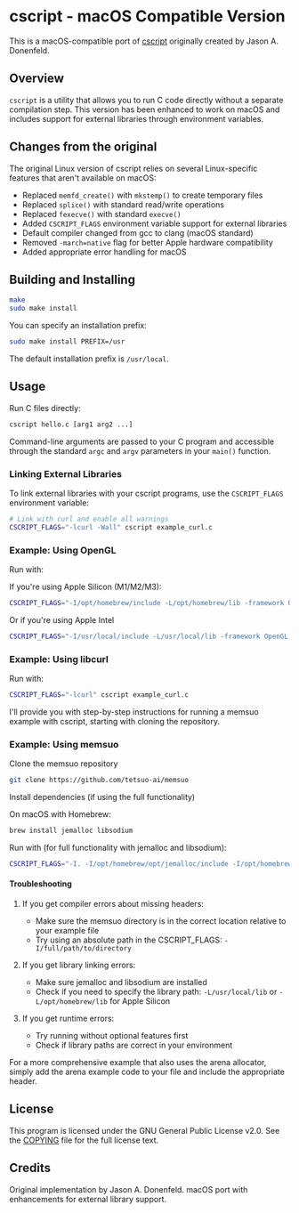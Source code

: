 # cscript - macOS Compatible Version

This is a macOS-compatible port of [cscript](https://git.zx2c4.com/cscript/about/) originally created by Jason A. Donenfeld.

## Overview

`cscript` is a utility that allows you to run C code directly without a separate compilation step. This version has been enhanced to work on macOS and includes support for external libraries through environment variables.

## Changes from the original

The original Linux version of cscript relies on several Linux-specific features that aren't available on macOS:

- Replaced `memfd_create()` with `mkstemp()` to create temporary files
- Replaced `splice()` with standard read/write operations
- Replaced `fexecve()` with standard `execve()`
- Added `CSCRIPT_FLAGS` environment variable support for external libraries
- Default compiler changed from gcc to clang (macOS standard)
- Removed `-march=native` flag for better Apple hardware compatibility
- Added appropriate error handling for macOS

## Building and Installing

```bash
make
sudo make install
```

You can specify an installation prefix:

```bash
sudo make install PREFIX=/usr
```

The default installation prefix is `/usr/local`.

## Usage

Run C files directly:

```bash
cscript hello.c [arg1 arg2 ...]
```

Command-line arguments are passed to your C program and accessible through the standard `argc` and `argv` parameters in your `main()` function.

### Linking External Libraries

To link external libraries with your cscript programs, use the `CSCRIPT_FLAGS` environment variable:

```bash
# Link with curl and enable all warnings
CSCRIPT_FLAGS="-lcurl -Wall" cscript example_curl.c
```

### Example: Using OpenGL

Run with:

If you're using Apple Silicon (M1/M2/M3):
```bash
CSCRIPT_FLAGS="-I/opt/homebrew/include -L/opt/homebrew/lib -framework OpenGL -lglfw -DGL_SILENCE_DEPRECATION" cscript example_opengl.c
```
Or if you're using Apple Intel

```bash
CSCRIPT_FLAGS="-I/usr/local/include -L/usr/local/lib -framework OpenGL -lglfw -DGL_SILENCE_DEPRECATION" cscript example_opengl.c
```

### Example: Using libcurl

Run with:
```bash
CSCRIPT_FLAGS="-lcurl" cscript example_curl.c
```

I'll provide you with step-by-step instructions for running a memsuo example with cscript, starting with cloning the repository.

### Example: Using memsuo

Clone the memsuo repository
```bash
git clone https://github.com/tetsuo-ai/memsuo
```

Install dependencies (if using the full functionality)

On macOS with Homebrew:
```bash
brew install jemalloc libsodium
```
Run with (for full functionality with jemalloc and libsodium):

```bash
CSCRIPT_FLAGS="-I. -I/opt/homebrew/opt/jemalloc/include -I/opt/homebrew/opt/libsodium/include -L/opt/homebrew/opt/jemalloc/lib -L/opt/homebrew/opt/libsodium/lib -DUSE_JEMALLOC -DUSE_SODIUM -ljemalloc -lsodium -pthread" cscript example_memsuo.c
```

#### Troubleshooting

1. If you get compiler errors about missing headers:
   - Make sure the memsuo directory is in the correct location relative to your example file
   - Try using an absolute path in the CSCRIPT_FLAGS: `-I/full/path/to/directory`

2. If you get library linking errors:
   - Make sure jemalloc and libsodium are installed
   - Check if you need to specify the library path: `-L/usr/local/lib` or `-L/opt/homebrew/lib` for Apple Silicon

3. If you get runtime errors:
   - Try running without optional features first
   - Check if library paths are correct in your environment

For a more comprehensive example that also uses the arena allocator, simply add the arena example code to your file and include the appropriate header.

## License

This program is licensed under the GNU General Public License v2.0.
See the [COPYING](COPYING) file for the full license text.

## Credits

Original implementation by Jason A. Donenfeld.
macOS port with enhancements for external library support.
